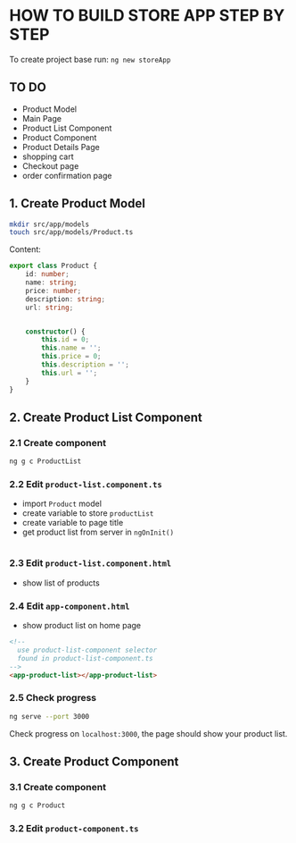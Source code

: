 # HOW TO BUILD STORE APP STEP BY STEP


To create project base run:
`ng new storeApp`

## TO DO
- Product Model
- Main Page
- Product List Component
- Product Component
- Product Details Page
- shopping cart
- Checkout page
- order confirmation page

## 1. Create Product Model
```bash
mkdir src/app/models
touch src/app/models/Product.ts
```
Content:
```typescript
export class Product {
    id: number;
    name: string;
    price: number;
    description: string;
    url: string;


    constructor() {
        this.id = 0;
        this.name = '';
        this.price = 0;
        this.description = '';
        this.url = '';
    }
}
```

## 2. Create Product List Component
### 2.1 Create component
```bash
ng g c ProductList
```

### 2.2 Edit `product-list.component.ts`
- import `Product` model
- create variable to store `productList`
- create variable to page title
- get product list from server in `ngOnInit()`
```typescript

```

### 2.3 Edit `product-list.component.html`
- show list of products

### 2.4 Edit `app-component.html`
- show product list on home page
```html
<!-- 
  use product-list-component selector
  found in product-list-component.ts
-->
<app-product-list></app-product-list>
```

### 2.5 Check progress
```bash
ng serve --port 3000
```
Check progress on `localhost:3000`, the page should show your product list.

## 3. Create Product Component
### 3.1 Create component
```bash
ng g c Product
```
### 3.2 Edit `product-component.ts`

